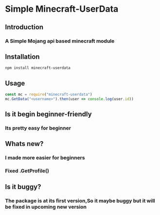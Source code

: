 Simple  Minecraft-UserData
======================
## Introduction
### A Simple Mojang api based minecraft module
## Installation
```bash
npm install minecraft-userdata
```
## Usage
```js
const mc = require("minecraft-userdata")
mc.GetData("<username>").then(user => console.log(user.id))
```
## Is it begin beginner-friendly
### Its pretty easy for beginner

## Whats new?
### I made more easier for beginners
### Fixed .GetProfile()

## Is it **buggy**?
### The package is at its first version,So it maybe buggy but it will be fixed in upcoming new version